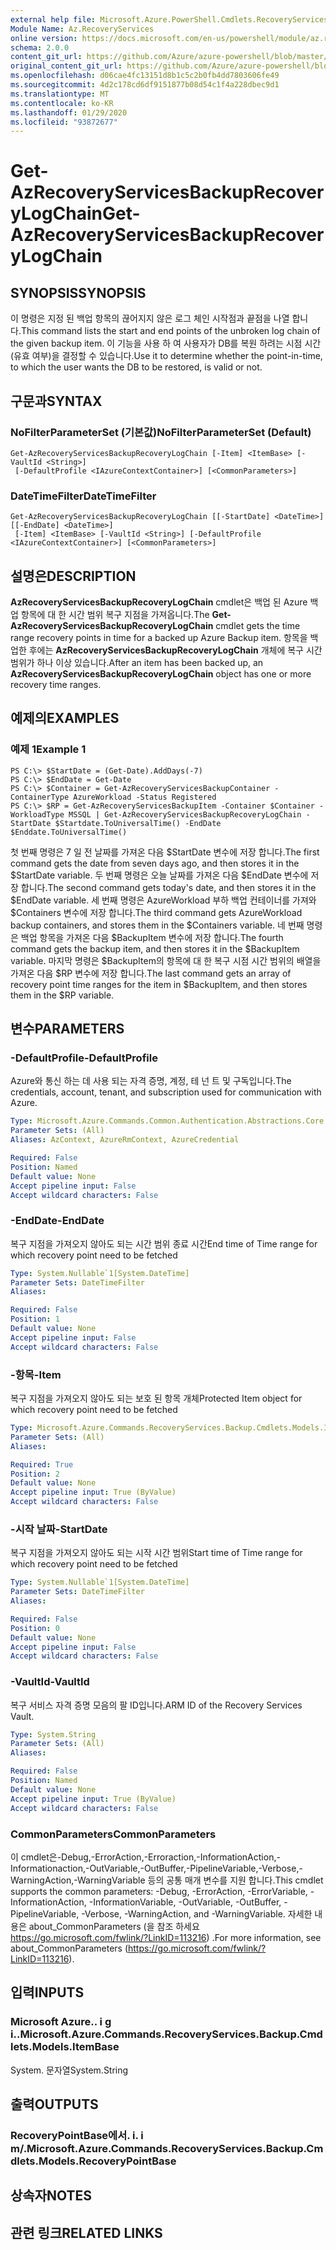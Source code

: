 ```yaml
---
external help file: Microsoft.Azure.PowerShell.Cmdlets.RecoveryServices.Backup.dll-Help.xml
Module Name: Az.RecoveryServices
online version: https://docs.microsoft.com/en-us/powershell/module/az.recoveryservices/get-azrecoveryservicesbackuprecoverylogchain
schema: 2.0.0
content_git_url: https://github.com/Azure/azure-powershell/blob/master/src/RecoveryServices/RecoveryServices/help/Get-AzRecoveryServicesBackupRecoveryLogChain.md
original_content_git_url: https://github.com/Azure/azure-powershell/blob/master/src/RecoveryServices/RecoveryServices/help/Get-AzRecoveryServicesBackupRecoveryLogChain.md
ms.openlocfilehash: d06cae4fc13151d8b1c5c2b0fb4dd7803606fe49
ms.sourcegitcommit: 4d2c178cd6df9151877b08d54c1f4a228dbec9d1
ms.translationtype: MT
ms.contentlocale: ko-KR
ms.lasthandoff: 01/29/2020
ms.locfileid: "93872677"
---
```

# <span data-ttu-id="e363f-101">Get-AzRecoveryServicesBackupRecoveryLogChain</span><span class="sxs-lookup"><span data-stu-id="e363f-101">Get-AzRecoveryServicesBackupRecoveryLogChain</span></span>

## <span data-ttu-id="e363f-102">SYNOPSIS</span><span class="sxs-lookup"><span data-stu-id="e363f-102">SYNOPSIS</span></span>
<span data-ttu-id="e363f-103">이 명령은 지정 된 백업 항목의 끊어지지 않은 로그 체인 시작점과 끝점을 나열 합니다.</span><span class="sxs-lookup"><span data-stu-id="e363f-103">This command lists the start and end points of the unbroken log chain of the given backup item.</span></span> <span data-ttu-id="e363f-104">이 기능을 사용 하 여 사용자가 DB를 복원 하려는 시점 시간 (유효 여부)을 결정할 수 있습니다.</span><span class="sxs-lookup"><span data-stu-id="e363f-104">Use it to determine whether the point-in-time, to which the user wants the DB to be restored, is valid or not.</span></span>

## <span data-ttu-id="e363f-105">구문과</span><span class="sxs-lookup"><span data-stu-id="e363f-105">SYNTAX</span></span>

### <span data-ttu-id="e363f-106">NoFilterParameterSet (기본값)</span><span class="sxs-lookup"><span data-stu-id="e363f-106">NoFilterParameterSet (Default)</span></span>
```
Get-AzRecoveryServicesBackupRecoveryLogChain [-Item] <ItemBase> [-VaultId <String>]
 [-DefaultProfile <IAzureContextContainer>] [<CommonParameters>]
```

### <span data-ttu-id="e363f-107">DateTimeFilter</span><span class="sxs-lookup"><span data-stu-id="e363f-107">DateTimeFilter</span></span>
```
Get-AzRecoveryServicesBackupRecoveryLogChain [[-StartDate] <DateTime>] [[-EndDate] <DateTime>]
 [-Item] <ItemBase> [-VaultId <String>] [-DefaultProfile <IAzureContextContainer>] [<CommonParameters>]
```

## <span data-ttu-id="e363f-108">설명은</span><span class="sxs-lookup"><span data-stu-id="e363f-108">DESCRIPTION</span></span>
<span data-ttu-id="e363f-109">**AzRecoveryServicesBackupRecoveryLogChain** cmdlet은 백업 된 Azure 백업 항목에 대 한 시간 범위 복구 지점을 가져옵니다.</span><span class="sxs-lookup"><span data-stu-id="e363f-109">The **Get-AzRecoveryServicesBackupRecoveryLogChain** cmdlet gets the time range recovery points in time for a backed up Azure Backup item.</span></span>
<span data-ttu-id="e363f-110">항목을 백업한 후에는 **AzRecoveryServicesBackupRecoveryLogChain** 개체에 복구 시간 범위가 하나 이상 있습니다.</span><span class="sxs-lookup"><span data-stu-id="e363f-110">After an item has been backed up, an **AzRecoveryServicesBackupRecoveryLogChain** object has one or more recovery time ranges.</span></span>

## <span data-ttu-id="e363f-111">예제의</span><span class="sxs-lookup"><span data-stu-id="e363f-111">EXAMPLES</span></span>

### <span data-ttu-id="e363f-112">예제 1</span><span class="sxs-lookup"><span data-stu-id="e363f-112">Example 1</span></span>
```
PS C:\> $StartDate = (Get-Date).AddDays(-7) 
PS C:\> $EndDate = Get-Date 
PS C:\> $Container = Get-AzRecoveryServicesBackupContainer -ContainerType AzureWorkload -Status Registered
PS C:\> $RP = Get-AzRecoveryServicesBackupItem -Container $Container -WorkloadType MSSQL | Get-AzRecoveryServicesBackupRecoveryLogChain -StartDate $Startdate.ToUniversalTime() -EndDate $Enddate.ToUniversalTime()
```

<span data-ttu-id="e363f-113">첫 번째 명령은 7 일 전 날짜를 가져온 다음 $StartDate 변수에 저장 합니다.</span><span class="sxs-lookup"><span data-stu-id="e363f-113">The first command gets the date from seven days ago, and then stores it in the $StartDate variable.</span></span>
<span data-ttu-id="e363f-114">두 번째 명령은 오늘 날짜를 가져온 다음 $EndDate 변수에 저장 합니다.</span><span class="sxs-lookup"><span data-stu-id="e363f-114">The second command gets today's date, and then stores it in the $EndDate variable.</span></span>
<span data-ttu-id="e363f-115">세 번째 명령은 AzureWorkload 부하 백업 컨테이너를 가져와 $Containers 변수에 저장 합니다.</span><span class="sxs-lookup"><span data-stu-id="e363f-115">The third command gets AzureWorkload backup containers, and stores them in the $Containers variable.</span></span>
<span data-ttu-id="e363f-116">네 번째 명령은 백업 항목을 가져온 다음 $BackupItem 변수에 저장 합니다.</span><span class="sxs-lookup"><span data-stu-id="e363f-116">The fourth command gets the backup item, and then stores it in the $BackupItem variable.</span></span>
<span data-ttu-id="e363f-117">마지막 명령은 $BackupItem의 항목에 대 한 복구 시점 시간 범위의 배열을 가져온 다음 $RP 변수에 저장 합니다.</span><span class="sxs-lookup"><span data-stu-id="e363f-117">The last command gets an array of recovery point time ranges for the item in $BackupItem, and then stores them in the $RP variable.</span></span>

## <span data-ttu-id="e363f-118">변수</span><span class="sxs-lookup"><span data-stu-id="e363f-118">PARAMETERS</span></span>

### <span data-ttu-id="e363f-119">-DefaultProfile</span><span class="sxs-lookup"><span data-stu-id="e363f-119">-DefaultProfile</span></span>
<span data-ttu-id="e363f-120">Azure와 통신 하는 데 사용 되는 자격 증명, 계정, 테 넌 트 및 구독입니다.</span><span class="sxs-lookup"><span data-stu-id="e363f-120">The credentials, account, tenant, and subscription used for communication with Azure.</span></span>

```yaml
Type: Microsoft.Azure.Commands.Common.Authentication.Abstractions.Core.IAzureContextContainer
Parameter Sets: (All)
Aliases: AzContext, AzureRmContext, AzureCredential

Required: False
Position: Named
Default value: None
Accept pipeline input: False
Accept wildcard characters: False
```

### <span data-ttu-id="e363f-121">-EndDate</span><span class="sxs-lookup"><span data-stu-id="e363f-121">-EndDate</span></span>
<span data-ttu-id="e363f-122">복구 지점을 가져오지 않아도 되는 시간 범위 종료 시간</span><span class="sxs-lookup"><span data-stu-id="e363f-122">End time of Time range for which recovery point need to be fetched</span></span>

```yaml
Type: System.Nullable`1[System.DateTime]
Parameter Sets: DateTimeFilter
Aliases:

Required: False
Position: 1
Default value: None
Accept pipeline input: False
Accept wildcard characters: False
```

### <span data-ttu-id="e363f-123">-항목</span><span class="sxs-lookup"><span data-stu-id="e363f-123">-Item</span></span>
<span data-ttu-id="e363f-124">복구 지점을 가져오지 않아도 되는 보호 된 항목 개체</span><span class="sxs-lookup"><span data-stu-id="e363f-124">Protected Item object for which recovery point need to be fetched</span></span>

```yaml
Type: Microsoft.Azure.Commands.RecoveryServices.Backup.Cmdlets.Models.ItemBase
Parameter Sets: (All)
Aliases:

Required: True
Position: 2
Default value: None
Accept pipeline input: True (ByValue)
Accept wildcard characters: False
```

### <span data-ttu-id="e363f-125">-시작 날짜</span><span class="sxs-lookup"><span data-stu-id="e363f-125">-StartDate</span></span>
<span data-ttu-id="e363f-126">복구 지점을 가져오지 않아도 되는 시작 시간 범위</span><span class="sxs-lookup"><span data-stu-id="e363f-126">Start time of Time range for which recovery point need to be fetched</span></span>

```yaml
Type: System.Nullable`1[System.DateTime]
Parameter Sets: DateTimeFilter
Aliases:

Required: False
Position: 0
Default value: None
Accept pipeline input: False
Accept wildcard characters: False
```

### <span data-ttu-id="e363f-127">-VaultId</span><span class="sxs-lookup"><span data-stu-id="e363f-127">-VaultId</span></span>
<span data-ttu-id="e363f-128">복구 서비스 자격 증명 모음의 팔 ID입니다.</span><span class="sxs-lookup"><span data-stu-id="e363f-128">ARM ID of the Recovery Services Vault.</span></span>

```yaml
Type: System.String
Parameter Sets: (All)
Aliases:

Required: False
Position: Named
Default value: None
Accept pipeline input: True (ByValue)
Accept wildcard characters: False
```

### <span data-ttu-id="e363f-129">CommonParameters</span><span class="sxs-lookup"><span data-stu-id="e363f-129">CommonParameters</span></span>
<span data-ttu-id="e363f-130">이 cmdlet은-Debug,-ErrorAction,-Erroraction,-InformationAction,-Informationaction,-OutVariable,-OutBuffer,-PipelineVariable,-Verbose,-WarningAction,-WarningVariable 등의 공통 매개 변수를 지원 합니다.</span><span class="sxs-lookup"><span data-stu-id="e363f-130">This cmdlet supports the common parameters: -Debug, -ErrorAction, -ErrorVariable, -InformationAction, -InformationVariable, -OutVariable, -OutBuffer, -PipelineVariable, -Verbose, -WarningAction, and -WarningVariable.</span></span> <span data-ttu-id="e363f-131">자세한 내용은 about_CommonParameters (을 참조 하세요 https://go.microsoft.com/fwlink/?LinkID=113216) .</span><span class="sxs-lookup"><span data-stu-id="e363f-131">For more information, see about_CommonParameters (https://go.microsoft.com/fwlink/?LinkID=113216).</span></span>

## <span data-ttu-id="e363f-132">입력</span><span class="sxs-lookup"><span data-stu-id="e363f-132">INPUTS</span></span>

### <span data-ttu-id="e363f-133">Microsoft Azure.. i g i..</span><span class="sxs-lookup"><span data-stu-id="e363f-133">Microsoft.Azure.Commands.RecoveryServices.Backup.Cmdlets.Models.ItemBase</span></span>
<span data-ttu-id="e363f-134">System. 문자열</span><span class="sxs-lookup"><span data-stu-id="e363f-134">System.String</span></span>

## <span data-ttu-id="e363f-135">출력</span><span class="sxs-lookup"><span data-stu-id="e363f-135">OUTPUTS</span></span>

### <span data-ttu-id="e363f-136">RecoveryPointBase에서. i. i m/.</span><span class="sxs-lookup"><span data-stu-id="e363f-136">Microsoft.Azure.Commands.RecoveryServices.Backup.Cmdlets.Models.RecoveryPointBase</span></span>

## <span data-ttu-id="e363f-137">상속자</span><span class="sxs-lookup"><span data-stu-id="e363f-137">NOTES</span></span>

## <span data-ttu-id="e363f-138">관련 링크</span><span class="sxs-lookup"><span data-stu-id="e363f-138">RELATED LINKS</span></span>